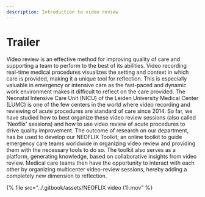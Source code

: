 ```yaml
---
description: Introduction to video review
---
```


# Trailer

Video review is an effective method for improving quality of care and supporting a team to perform to the best of its abilities. Video recording real-time medical procedures visualizes the setting and context in which care is provided, making it a unique tool for reflection. This is especially valuable in emergency or intensive care as the fast-paced and dynamic work environment makes it difficult to reflect on the care provided. The Neonatal Intensive Care Unit (NICU) of the Leiden University Medical Center (LUMC) is one of the few centers in the world where video recording and reviewing of acute procedures are standard of care since 2014. So far, we have studied how to best organize these video review sessions (also called ‘Neoflix' sessions) and how to use video review of acute procedures to drive quality improvement. The outcome of research on our department, has be used to develop our NEOFLIX Toolkit; an online toolkit to guide emergency care teams worldwide in organizing video review and providing them with the necessary tools to do so. The toolkit also serves as a platform, generating knowledge, based on collaborative insights from video review. Medical care teams then have the opportunity to interact with each other by organizing multicenter video-review sessions, hereby adding a completely new dimension to reflection.

{% file src="../.gitbook/assets/NEOFLIX video (1).mov" %}
